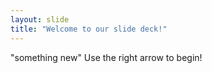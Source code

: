 ```yaml
---
layout: slide
title: "Welcome to our slide deck!"
---
```

"something new"
Use the right arrow to begin!
